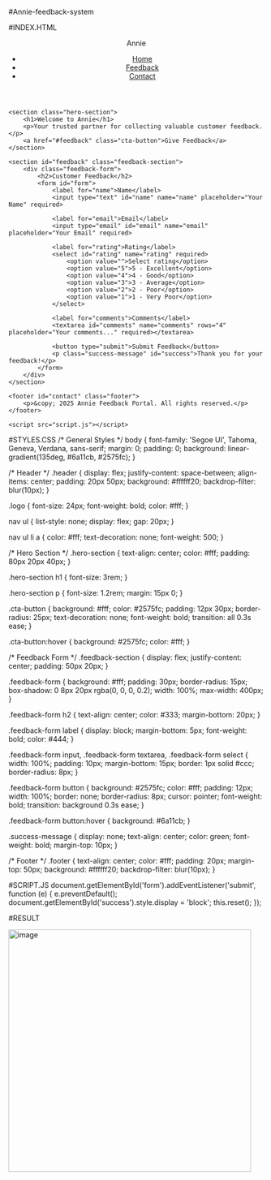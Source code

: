 #Annie-feedback-system


#INDEX.HTML
<!DOCTYPE html>
<html lang="en">

<head>
    <meta charset="UTF-8">
    <meta name="viewport" content="width=device-width, initial-scale=1.0">
    <title>Annie - Customer Feedback Portal</title>
    <link rel="stylesheet" href="style.css">
</head>

<body>
    <header class="header">
        <div class="logo">Annie</div>
        <nav>
            <ul>
                <li><a href="#">Home</a></li>
                <li><a href="#feedback">Feedback</a></li>
                <li><a href="#contact">Contact</a></li>
            </ul>
        </nav>
    </header>

    <section class="hero-section">
        <h1>Welcome to Annie</h1>
        <p>Your trusted partner for collecting valuable customer feedback.</p>
        <a href="#feedback" class="cta-button">Give Feedback</a>
    </section>

    <section id="feedback" class="feedback-section">
        <div class="feedback-form">
            <h2>Customer Feedback</h2>
            <form id="form">
                <label for="name">Name</label>
                <input type="text" id="name" name="name" placeholder="Your Name" required>

                <label for="email">Email</label>
                <input type="email" id="email" name="email" placeholder="Your Email" required>

                <label for="rating">Rating</label>
                <select id="rating" name="rating" required>
                    <option value="">Select rating</option>
                    <option value="5">5 - Excellent</option>
                    <option value="4">4 - Good</option>
                    <option value="3">3 - Average</option>
                    <option value="2">2 - Poor</option>
                    <option value="1">1 - Very Poor</option>
                </select>

                <label for="comments">Comments</label>
                <textarea id="comments" name="comments" rows="4" placeholder="Your comments..." required></textarea>

                <button type="submit">Submit Feedback</button>
                <p class="success-message" id="success">Thank you for your feedback!</p>
            </form>
        </div>
    </section>

    <footer id="contact" class="footer">
        <p>&copy; 2025 Annie Feedback Portal. All rights reserved.</p>
    </footer>

    <script src="script.js"></script>
</body>

</html>
 
  #STYLES.CSS
   /* General Styles */
body {
    font-family: 'Segoe UI', Tahoma, Geneva, Verdana, sans-serif;
    margin: 0;
    padding: 0;
    background: linear-gradient(135deg, #6a11cb, #2575fc);
}

/* Header */
.header {
    display: flex;
    justify-content: space-between;
    align-items: center;
    padding: 20px 50px;
    background: #ffffff20;
    backdrop-filter: blur(10px);
}

.logo {
    font-size: 24px;
    font-weight: bold;
    color: #fff;
}

nav ul {
    list-style: none;
    display: flex;
    gap: 20px;
}

nav ul li a {
    color: #fff;
    text-decoration: none;
    font-weight: 500;
}

/* Hero Section */
.hero-section {
    text-align: center;
    color: #fff;
    padding: 80px 20px 40px;
}

.hero-section h1 {
    font-size: 3rem;
}

.hero-section p {
    font-size: 1.2rem;
    margin: 15px 0;
}

.cta-button {
    background: #fff;
    color: #2575fc;
    padding: 12px 30px;
    border-radius: 25px;
    text-decoration: none;
    font-weight: bold;
    transition: all 0.3s ease;
}

.cta-button:hover {
    background: #2575fc;
    color: #fff;
}

/* Feedback Form */
.feedback-section {
    display: flex;
    justify-content: center;
    padding: 50px 20px;
}

.feedback-form {
    background: #fff;
    padding: 30px;
    border-radius: 15px;
    box-shadow: 0 8px 20px rgba(0, 0, 0, 0.2);
    width: 100%;
    max-width: 400px;
}

.feedback-form h2 {
    text-align: center;
    color: #333;
    margin-bottom: 20px;
}

.feedback-form label {
    display: block;
    margin-bottom: 5px;
    font-weight: bold;
    color: #444;
}

.feedback-form input,
.feedback-form textarea,
.feedback-form select {
    width: 100%;
    padding: 10px;
    margin-bottom: 15px;
    border: 1px solid #ccc;
    border-radius: 8px;
}

.feedback-form button {
    background: #2575fc;
    color: #fff;
    padding: 12px;
    width: 100%;
    border: none;
    border-radius: 8px;
    cursor: pointer;
    font-weight: bold;
    transition: background 0.3s ease;
}

.feedback-form button:hover {
    background: #6a11cb;
}

.success-message {
    display: none;
    text-align: center;
    color: green;
    font-weight: bold;
    margin-top: 10px;
}

/* Footer */
.footer {
    text-align: center;
    color: #fff;
    padding: 20px;
    margin-top: 50px;
    background: #ffffff20;
    backdrop-filter: blur(10px);
}



#SCRIPT.JS
document.getElementById('form').addEventListener('submit', function (e) {
    e.preventDefault();
    document.getElementById('success').style.display = 'block';
    this.reset();
});


#RESULT

<img width="478" alt="image" src="https://github.com/user-attachments/assets/84ea6c1d-b532-4153-92b0-53b571b9f979" />

 
